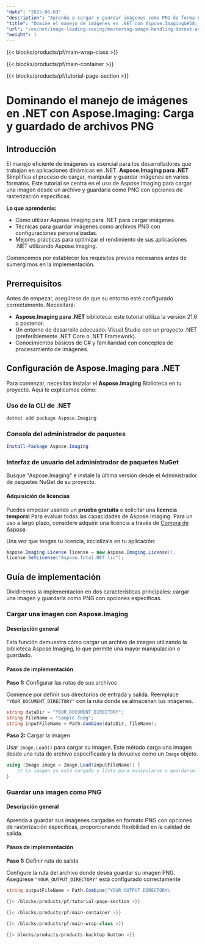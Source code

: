 ```yaml
---
"date": "2025-06-03"
"description": "Aprenda a cargar y guardar imágenes como PNG de forma eficiente con Aspose.Imaging para .NET. Esta guía explica las técnicas de carga, manipulación y guardado."
"title": "Domine el manejo de imágenes en .NET con Aspose.Imaging&#58; Cargue y guarde imágenes PNG fácilmente"
"url": "/es/net/image-loading-saving/mastering-image-handling-dotnet-aspose-imaging/"
"weight": 1
---
```


{{< blocks/products/pf/main-wrap-class >}}

{{< blocks/products/pf/main-container >}}

{{< blocks/products/pf/tutorial-page-section >}}
# Dominando el manejo de imágenes en .NET con Aspose.Imaging: Carga y guardado de archivos PNG

## Introducción

El manejo eficiente de imágenes es esencial para los desarrolladores que trabajan en aplicaciones dinámicas en .NET. **Aspose.Imaging para .NET** Simplifica el proceso de cargar, manipular y guardar imágenes en varios formatos. Este tutorial se centra en el uso de Aspose.Imaging para cargar una imagen desde un archivo y guardarla como PNG con opciones de rasterización específicas.

**Lo que aprenderás:**

- Cómo utilizar Aspose.Imaging para .NET para cargar imágenes.
- Técnicas para guardar imágenes como archivos PNG con configuraciones personalizadas.
- Mejores prácticas para optimizar el rendimiento de sus aplicaciones .NET utilizando Aspose.Imaging.

Comencemos por establecer los requisitos previos necesarios antes de sumergirnos en la implementación.

## Prerrequisitos

Antes de empezar, asegúrese de que su entorno esté configurado correctamente. Necesitará:

- **Aspose.Imaging para .NET** biblioteca: este tutorial utiliza la versión 21.6 o posterior.
- Un entorno de desarrollo adecuado: Visual Studio con un proyecto .NET (preferiblemente .NET Core o .NET Framework).
- Conocimientos básicos de C# y familiaridad con conceptos de procesamiento de imágenes.

## Configuración de Aspose.Imaging para .NET

Para comenzar, necesitas instalar el **Aspose.Imaging** Biblioteca en tu proyecto. Aquí te explicamos cómo:

### Uso de la CLI de .NET
```bash
dotnet add package Aspose.Imaging
```

### Consola del administrador de paquetes
```powershell
Install-Package Aspose.Imaging
```

### Interfaz de usuario del administrador de paquetes NuGet
Busque "Aspose.Imaging" e instale la última versión desde el Administrador de paquetes NuGet de su proyecto.

#### Adquisición de licencias
Puedes empezar usando un **prueba gratuita** o solicitar una **licencia temporal** Para evaluar todas las capacidades de Aspose.Imaging. Para un uso a largo plazo, considere adquirir una licencia a través de [Compra de Aspose](https://purchase.aspose.com/buy).

Una vez que tengas tu licencia, inicialízala en tu aplicación:
```csharp
Aspose.Imaging.License license = new Aspose.Imaging.License();
license.SetLicense("Aspose.Total.NET.lic");
```

## Guía de implementación

Dividiremos la implementación en dos características principales: cargar una imagen y guardarla como PNG con opciones específicas.

### Cargar una imagen con Aspose.Imaging

#### Descripción general
Esta función demuestra cómo cargar un archivo de imagen utilizando la biblioteca Aspose.Imaging, lo que permite una mayor manipulación o guardado.

#### Pasos de implementación
**Paso 1:** Configurar las rutas de sus archivos

Comience por definir sus directorios de entrada y salida. Reemplace `"YOUR_DOCUMENT_DIRECTORY"` con la ruta donde se almacenan tus imágenes.
```csharp
string dataDir = "YOUR_DOCUMENT_DIRECTORY";
string fileName = "sample.fodg";
string inputFileName = Path.Combine(dataDir, fileName);
```
**Paso 2:** Cargar la imagen

Usar `Image.Load()` para cargar su imagen. Este método carga una imagen desde una ruta de archivo especificada y la devuelve como un `Image` objeto.
```csharp
using (Image image = Image.Load(inputFileName)) {
    // La imagen ya está cargada y lista para manipularse o guardarse.
}
```
### Guardar una imagen como PNG

#### Descripción general
Aprenda a guardar sus imágenes cargadas en formato PNG con opciones de rasterización específicas, proporcionando flexibilidad en la calidad de salida.

#### Pasos de implementación
**Paso 1:** Definir ruta de salida

Configure la ruta del archivo donde desea guardar su imagen PNG. Asegúrese `"YOUR_OUTPUT_DIRECTORY"` está configurado correctamente
```csharp
string outputFileName = Path.Combine("YOUR_OUTPUT_DIRECTORY\

{{< /blocks/products/pf/tutorial-page-section >}}

{{< /blocks/products/pf/main-container >}}

{{< /blocks/products/pf/main-wrap-class >}}

{{< blocks/products/products-backtop-button >}}